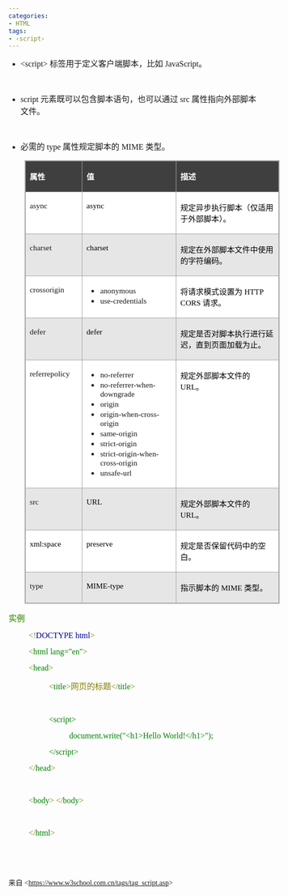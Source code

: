 ```yaml
---
categories:
- HTML
tags:
- ‹script›
---
```


<ul style="list-style-type:disc">
    <li><span style="font-size:12.0pt"><span style="font-family:&quot;Comic Sans MS&quot;">&lt;script&gt;
            </span></span><span style="font-size:12.0pt"><span
                style="font-family:&quot;Microsoft YaHei UI&quot;">标签用于定义客户端脚本，比如</span></span><span
            style="font-size:12.0pt"><span style="font-family:&quot;Comic Sans MS&quot;">
                JavaScript</span></span><span style="font-size:12.0pt"><span
                style="font-family:&quot;Microsoft YaHei UI&quot;">。</span></span></li>
</ul>
<p><span style="font-size:12.0pt"><span style="font-family:&quot;Comic Sans MS&quot;">&nbsp;</span></span></p>
<ul style="list-style-type:disc">
    <li><span style="font-size:12.0pt"><span style="font-family:&quot;Comic Sans MS&quot;">script
            </span></span><span style="font-size:12.0pt"><span
                style="font-family:&quot;Microsoft YaHei UI&quot;">元素既可以包含脚本语句，也可以通过</span></span><span
            style="font-size:12.0pt"><span style="font-family:&quot;Comic Sans MS&quot;"> src </span></span><span
            style="font-size:12.0pt"><span style="font-family:&quot;Microsoft YaHei UI&quot;">属性指向外部脚本文件。</span></span>
    </li>
</ul>
<p><span style="font-size:12.0pt"><span style="font-family:&quot;Comic Sans MS&quot;">&nbsp;</span></span></p>
<ul style="list-style-type:disc">
    <li><span style="font-size:12.0pt"><span style="font-family:&quot;Microsoft YaHei UI&quot;">必需的</span></span><span
            style="font-size:12.0pt"><span style="font-family:&quot;Comic Sans MS&quot;"> type </span></span><span
            style="font-size:12.0pt"><span style="font-family:&quot;Microsoft YaHei UI&quot;">属性规定脚本的</span></span><span
            style="font-size:12.0pt"><span style="font-family:&quot;Comic Sans MS&quot;"> MIME </span></span><span
            style="font-size:12.0pt"><span style="font-family:&quot;Microsoft YaHei UI&quot;">类型。</span></span></li>
</ul>
<table summary="" cellspacing="0"
    style="border-collapse:collapse; border-color:#a3a3a3; border-style:solid; border-width:1px; margin-left:32px;"
    class=" cke_show_border">
    <tbody>
        <tr>
            <td
                style="background-color:#3f3f3f; border-bottom:1px solid #a3a3a3; border-left:1px solid #a3a3a3; border-right:1px solid #a3a3a3; border-top:1px solid #a3a3a3; vertical-align:top; width:1.184in">
                <p><span style="font-size:11.5pt"><span style="font-family:&quot;Microsoft YaHei UI&quot;"><span
                                style="color:white"><strong>属性</strong></span></span></span></p>
            </td>
            <td
                style="background-color:#3f3f3f; border-bottom:1px solid #a3a3a3; border-left:1px solid #a3a3a3; border-right:1px solid #a3a3a3; border-top:1px solid #a3a3a3; vertical-align:top; width:2.5944in">
                <p><span style="font-size:11.5pt"><span style="font-family:&quot;Microsoft YaHei UI&quot;"><span
                                style="color:white"><strong>值</strong></span></span></span></p>
            </td>
            <td
                style="background-color:#3f3f3f; border-bottom:1px solid #a3a3a3; border-left:1px solid #a3a3a3; border-right:1px solid #a3a3a3; border-top:1px solid #a3a3a3; vertical-align:top; width:3.652in">
                <p><span style="font-size:11.5pt"><span style="font-family:&quot;Microsoft YaHei UI&quot;"><span
                                style="color:white"><strong>描述</strong></span></span></span></p>
            </td>
        </tr>
        <tr>
            <td
                style="background-color:white; border-bottom:1px solid #a3a3a3; border-left:1px solid #a3a3a3; border-right:1px solid #a3a3a3; border-top:1px solid #a3a3a3; vertical-align:top; width:1.184in">
                <p><span style="font-size:11.5pt"><span
                            style="font-family:&quot;Comic Sans MS&quot;">async</span></span></p>
            </td>
            <td
                style="background-color:white; border-bottom:1px solid #a3a3a3; border-left:1px solid #a3a3a3; border-right:1px solid #a3a3a3; border-top:1px solid #a3a3a3; vertical-align:top; width:2.5944in">
                <p><span style="font-size:11.5pt"><span style="font-family:&quot;Comic Sans MS&quot;"><span
                                style="color:black">async</span></span></span></p>
            </td>
            <td
                style="background-color:white; border-bottom:1px solid #a3a3a3; border-left:1px solid #a3a3a3; border-right:1px solid #a3a3a3; border-top:1px solid #a3a3a3; vertical-align:top; width:3.652in">
                <p><span style="font-size:11.5pt"><span style="font-family:&quot;Microsoft YaHei UI&quot;"><span
                                style="color:black">规定异步执行脚本（仅适用于外部脚本）。</span></span></span></p>
            </td>
        </tr>
        <tr>
            <td
                style="background-color:#e7e6e6; border-bottom:1px solid #a3a3a3; border-left:1px solid #a3a3a3; border-right:1px solid #a3a3a3; border-top:1px solid #a3a3a3; vertical-align:top; width:1.184in">
                <p><span style="font-size:11.5pt"><span
                            style="font-family:&quot;Comic Sans MS&quot;">charset</span></span></p>
            </td>
            <td
                style="background-color:#e7e6e6; border-bottom:1px solid #a3a3a3; border-left:1px solid #a3a3a3; border-right:1px solid #a3a3a3; border-top:1px solid #a3a3a3; vertical-align:top; width:2.5944in">
                <p><span style="font-size:11.5pt"><span style="font-family:&quot;Comic Sans MS&quot;"><span
                                style="color:black">charset</span></span></span></p>
            </td>
            <td
                style="background-color:#e7e6e6; border-bottom:1px solid #a3a3a3; border-left:1px solid #a3a3a3; border-right:1px solid #a3a3a3; border-top:1px solid #a3a3a3; vertical-align:top; width:3.652in">
                <p><span style="font-size:11.5pt"><span style="font-family:&quot;Microsoft YaHei UI&quot;"><span
                                style="color:black">规定在外部脚本文件中使用的字符编码。</span></span></span></p>
            </td>
        </tr>
        <tr>
            <td
                style="background-color:white; border-bottom:1px solid #a3a3a3; border-left:1px solid #a3a3a3; border-right:1px solid #a3a3a3; border-top:1px solid #a3a3a3; vertical-align:top; width:1.1055in">
                <p><span style="font-size:11.5pt"><span
                            style="font-family:&quot;Comic Sans MS&quot;">crossorigin</span></span></p>
            </td>
            <td
                style="background-color:white; border-bottom:1px solid #a3a3a3; border-left:1px solid #a3a3a3; border-right:1px solid #a3a3a3; border-top:1px solid #a3a3a3; vertical-align:top; width:2.6722in">
                <ul>
                    <li><span style="font-size:11.5pt"><span
                                style="font-family:&quot;Comic Sans MS&quot;">anonymous</span></span></li>
                    <li><span style="font-size:11.5pt"><span
                                style="font-family:&quot;Comic Sans MS&quot;">use-credentials</span></span></li>
                </ul>
            </td>
            <td
                style="background-color:white; border-bottom:1px solid #a3a3a3; border-left:1px solid #a3a3a3; border-right:1px solid #a3a3a3; border-top:1px solid #a3a3a3; vertical-align:top; width:3.652in">
                <p><span style="font-size:11.5pt"><span style="color:black"><span
                                style="font-family:&quot;Microsoft YaHei UI&quot;">将请求模式设置为</span><span
                                style="font-family:&quot;Comic Sans MS&quot;"> HTTP CORS </span><span
                                style="font-family:&quot;Microsoft YaHei UI&quot;">请求。</span></span></span></p>
            </td>
        </tr>
        <tr>
            <td
                style="background-color:#e7e6e6; border-bottom:1px solid #a3a3a3; border-left:1px solid #a3a3a3; border-right:1px solid #a3a3a3; border-top:1px solid #a3a3a3; vertical-align:top; width:1.184in">
                <p><span style="font-size:11.5pt"><span
                            style="font-family:&quot;Comic Sans MS&quot;">defer</span></span></p>
            </td>
            <td
                style="background-color:#e7e6e6; border-bottom:1px solid #a3a3a3; border-left:1px solid #a3a3a3; border-right:1px solid #a3a3a3; border-top:1px solid #a3a3a3; vertical-align:top; width:2.5944in">
                <p><span style="font-size:11.5pt"><span style="font-family:&quot;Comic Sans MS&quot;"><span
                                style="color:black">defer</span></span></span></p>
            </td>
            <td
                style="background-color:#e7e6e6; border-bottom:1px solid #a3a3a3; border-left:1px solid #a3a3a3; border-right:1px solid #a3a3a3; border-top:1px solid #a3a3a3; vertical-align:top; width:3.784in">
                <p><span style="font-size:11.5pt"><span style="font-family:&quot;Microsoft YaHei UI&quot;"><span
                                style="color:black">规定是否对脚本执行进行延迟，直到页面加载为止。</span></span></span></p>
            </td>
        </tr>
        <tr>
            <td
                style="background-color:white; border-bottom:1px solid #a3a3a3; border-left:1px solid #a3a3a3; border-right:1px solid #a3a3a3; border-top:1px solid #a3a3a3; vertical-align:top; width:1.2034in">
                <p><span style="font-size:11.5pt"><span
                            style="font-family:&quot;Comic Sans MS&quot;">referrepolicy</span></span></p>
            </td>
            <td
                style="background-color:white; border-bottom:1px solid #a3a3a3; border-left:1px solid #a3a3a3; border-right:1px solid #a3a3a3; border-top:1px solid #a3a3a3; vertical-align:top; width:2.6916in">
                <ul>
                    <li><span style="font-size:11.5pt"><span
                                style="font-family:&quot;Comic Sans MS&quot;">no-referrer</span></span></li>
                    <li><span style="font-size:11.5pt"><span
                                style="font-family:&quot;Comic Sans MS&quot;">no-referrer-when-downgrade</span></span>
                    </li>
                    <li><span style="font-size:11.5pt"><span
                                style="font-family:&quot;Comic Sans MS&quot;">origin</span></span></li>
                    <li><span style="font-size:11.5pt"><span
                                style="font-family:&quot;Comic Sans MS&quot;">origin-when-cross-origin</span></span>
                    </li>
                    <li><span style="font-size:11.5pt"><span
                                style="font-family:&quot;Comic Sans MS&quot;">same-origin</span></span></li>
                    <li><span style="font-size:11.5pt"><span
                                style="font-family:&quot;Comic Sans MS&quot;">strict-origin</span></span></li>
                    <li><span style="font-size:11.5pt"><span
                                style="font-family:&quot;Comic Sans MS&quot;">strict-origin-when-cross-origin</span></span>
                    </li>
                    <li><span style="font-size:11.5pt"><span
                                style="font-family:&quot;Comic Sans MS&quot;">unsafe-url</span></span></li>
                </ul>
            </td>
            <td
                style="background-color:white; border-bottom:1px solid #a3a3a3; border-left:1px solid #a3a3a3; border-right:1px solid #a3a3a3; border-top:1px solid #a3a3a3; vertical-align:top; width:3.5354in">
                <p><span style="font-size:11.5pt"><span style="color:black"><span
                                style="font-family:&quot;Microsoft YaHei UI&quot;">规定外部脚本文件的</span><span
                                style="font-family:&quot;Comic Sans MS&quot;"> URL</span><span
                                style="font-family:&quot;Microsoft YaHei UI&quot;">。</span></span></span></p>
            </td>
        </tr>
        <tr>
            <td
                style="background-color:#e7e6e6; border-bottom:1px solid #a3a3a3; border-left:1px solid #a3a3a3; border-right:1px solid #a3a3a3; border-top:1px solid #a3a3a3; vertical-align:top; width:1.184in">
                <p><span style="font-size:11.5pt"><span style="font-family:&quot;Comic Sans MS&quot;">src</span></span>
                </p>
            </td>
            <td
                style="background-color:#e7e6e6; border-bottom:1px solid #a3a3a3; border-left:1px solid #a3a3a3; border-right:1px solid #a3a3a3; border-top:1px solid #a3a3a3; vertical-align:top; width:2.5944in">
                <p><span style="font-size:11.5pt"><span style="font-family:&quot;Comic Sans MS&quot;"><span
                                style="color:black">URL</span></span></span></p>
            </td>
            <td
                style="background-color:#e7e6e6; border-bottom:1px solid #a3a3a3; border-left:1px solid #a3a3a3; border-right:1px solid #a3a3a3; border-top:1px solid #a3a3a3; vertical-align:top; width:3.652in">
                <p><span style="font-size:11.5pt"><span style="color:black"><span
                                style="font-family:&quot;Microsoft YaHei UI&quot;">规定外部脚本文件的</span><span
                                style="font-family:&quot;Comic Sans MS&quot;"> URL</span><span
                                style="font-family:&quot;Microsoft YaHei UI&quot;">。</span></span></span></p>
            </td>
        </tr>
        <tr>
            <td
                style="background-color:white; border-bottom:1px solid #a3a3a3; border-left:1px solid #a3a3a3; border-right:1px solid #a3a3a3; border-top:1px solid #a3a3a3; vertical-align:top; width:1.184in">
                <p><span style="font-size:11.5pt"><span style="font-family:&quot;Comic Sans MS&quot;"><span
                                style="color:black">xml:space</span></span></span></p>
            </td>
            <td
                style="background-color:white; border-bottom:1px solid #a3a3a3; border-left:1px solid #a3a3a3; border-right:1px solid #a3a3a3; border-top:1px solid #a3a3a3; vertical-align:top; width:2.5944in">
                <p><span style="font-size:11.5pt"><span style="font-family:&quot;Comic Sans MS&quot;"><span
                                style="color:black">preserve</span></span></span></p>
            </td>
            <td
                style="background-color:white; border-bottom:1px solid #a3a3a3; border-left:1px solid #a3a3a3; border-right:1px solid #a3a3a3; border-top:1px solid #a3a3a3; vertical-align:top; width:3.652in">
                <p><span style="font-size:11.5pt"><span style="font-family:&quot;Microsoft YaHei UI&quot;"><span
                                style="color:black">规定是否保留代码中的空白。</span></span></span></p>
            </td>
        </tr>
        <tr>
            <td
                style="background-color:#e7e6e6; border-bottom:1px solid #a3a3a3; border-left:1px solid #a3a3a3; border-right:1px solid #a3a3a3; border-top:1px solid #a3a3a3; vertical-align:top; width:1.184in">
                <p><span style="font-size:11.5pt"><span style="font-family:&quot;Comic Sans MS&quot;">type</span></span>
                </p>
            </td>
            <td
                style="background-color:#e7e6e6; border-bottom:1px solid #a3a3a3; border-left:1px solid #a3a3a3; border-right:1px solid #a3a3a3; border-top:1px solid #a3a3a3; vertical-align:top; width:2.5944in">
                <p><span style="font-size:11.5pt"><span style="font-family:&quot;Comic Sans MS&quot;"><span
                                style="color:black">MIME-type</span></span></span></p>
            </td>
            <td
                style="background-color:#e7e6e6; border-bottom:1px solid #a3a3a3; border-left:1px solid #a3a3a3; border-right:1px solid #a3a3a3; border-top:1px solid #a3a3a3; vertical-align:top; width:3.652in">
                <p><span style="font-size:11.5pt"><span style="color:black"><span
                                style="font-family:&quot;Microsoft YaHei UI&quot;">指示脚本的</span><span
                                style="font-family:&quot;Comic Sans MS&quot;"> MIME </span><span
                                style="font-family:&quot;Microsoft YaHei UI&quot;">类型。</span></span></span></p>
            </td>
        </tr>
    </tbody>
</table>
<p><span style="font-size:12.0pt"><span style="font-family:&quot;Microsoft YaHei UI&quot;"><span
                style="color:#6da845"><strong>实例</strong></span></span></span></p>
<p style="margin-left: 40px;"><span style="font-size:12.0pt"><span style="font-family:&quot;Comic Sans MS&quot;"><span
                style="color:olive">&lt;</span><span style="color:gray">!</span><span style="color:darkblue">DOCTYPE
                html</span><span style="color:olive">&gt;</span></span></span></p>
<p style="margin-left: 40px;"><span style="font-size:12.0pt"><span style="font-family:&quot;Comic Sans MS&quot;"><span
                style="color:olive">&lt;</span><span style="color:green">html</span><span style="color:green">
                lang="en"</span><span style="color:olive">&gt; </span></span></span></p>
<p style="margin-left: 40px;"><span style="font-size:12.0pt"><span style="font-family:&quot;Comic Sans MS&quot;"><span
                style="color:olive">&lt;</span><span style="color:green">head</span><span
                style="color:olive">&gt;</span></span></span></p>
<p style="margin-left: 80px;"><span style="font-size:12.0pt"><span style="font-family:&quot;Comic Sans MS&quot;"><span
                style="color:olive">&lt;</span></span><span style="font-family:&quot;Comic Sans MS&quot;"><span
                style="color:green">title</span></span><span style="font-family:&quot;Comic Sans MS&quot;"><span
                style="color:olive">&gt;</span></span><span style="font-family:&quot;Microsoft YaHei UI&quot;"><span
                style="color:olive">网页的标题</span></span><span style="font-family:&quot;Comic Sans MS&quot;"><span
                style="color:olive">&lt;/</span></span><span style="font-family:&quot;Comic Sans MS&quot;"><span
                style="color:green">title</span></span><span style="font-family:&quot;Comic Sans MS&quot;"><span
                style="color:olive">&gt;</span></span></span></p>
<p style="margin-left: 80px;"><span style="font-size:12.0pt"><span style="font-family:&quot;Comic Sans MS&quot;"><span
                style="color:green">&nbsp;</span></span></span></p>
<p style="margin-left: 80px;"><span style="font-size:12.0pt"><span style="font-family:&quot;Comic Sans MS&quot;"><span
                style="color:green">&lt;script&gt;</span></span></span></p>
<p style="margin-left: 120px;"><span style="font-size:12.0pt"><span style="font-family:&quot;Comic Sans MS&quot;"><span
                style="color:green">document.write("&lt;h1&gt;Hello
                World!&lt;/h1&gt;");</span></span></span></p>
<p style="margin-left: 80px;"><span style="font-size:12.0pt"><span style="font-family:&quot;Comic Sans MS&quot;"><span
                style="color:green">&lt;/script&gt;</span></span></span></p>
<p style="margin-left: 40px;"><span style="font-size:12.0pt"><span style="font-family:&quot;Comic Sans MS&quot;"><span
                style="color:olive">&lt;/</span><span style="color:green">head</span><span
                style="color:olive">&gt;</span></span></span></p>
<p style="margin-left: 40px;"><span style="font-size:12.0pt"><span style="font-family:&quot;Comic Sans MS&quot;"><span
                style="color:olive">&nbsp;</span></span></span></p>
<p style="margin-left: 40px;"><span style="font-size:12.0pt"><span style="font-family:&quot;Comic Sans MS&quot;"><span
                style="color:olive">&lt;</span><span style="color:green">body</span><span
                style="color:olive">&gt;</span> <span style="color:olive">&lt;/</span><span
                style="color:green">body</span><span style="color:olive">&gt;
            </span></span></span></p>
<p style="margin-left: 40px;"><span style="font-size:12.0pt"><span style="font-family:&quot;Comic Sans MS&quot;"><span
                style="color:olive">&nbsp;</span></span></span></p>
<p style="margin-left: 40px;"><span style="font-size:12.0pt"><span style="font-family:&quot;Comic Sans MS&quot;"><span
                style="color:olive">&lt;/</span><span style="color:green">html</span><span
                style="color:olive">&gt;</span></span></span></p>
<p><span style="font-size:12.0pt"><span style="font-family:&quot;Comic Sans MS&quot;"><span
                style="color:#6da845">&nbsp;</span></span></span></p>
<p><span style="font-size:12.0pt"><span style="font-family:&quot;Comic Sans MS&quot;"><span
                style="color:#6da845">&nbsp;</span></span></span></p>
<p><span style="font-family:&quot;Microsoft YaHei UI&quot;">来自</span><span
        style="font-family:&quot;Comic Sans MS&quot;"> &lt;</span><a
        data-cke-saved-href="https://www.w3school.com.cn/tags/tag_script.asp"
        href="https://www.w3school.com.cn/tags/tag_script.asp"><span
            style="font-family:&quot;Comic Sans MS&quot;">https://www.w3school.com.cn/tags/tag_script.asp</span></a><span
        style="font-family:&quot;Comic Sans MS&quot;">&gt; </span></p>